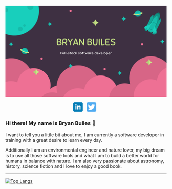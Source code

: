 ![Header](https://raw.githubusercontent.com/bryanbuiles/bryanbuiles/main/bryan.png)
<p align='center'>
<a href="https://www.linkedin.com/in/brayam-steven-builes-echavarria/"><img height="30" src="https://github.com/bryanbuiles/bryanbuiles/blob/main/linkedin.png?raw=true"></a>&nbsp;&nbsp;
<a href="https://twitter.com/bryan_builes"><img height="30" src="https://github.com/bryanbuiles/bryanbuiles/blob/main/twitter.png?raw=true"></a>&nbsp;&nbsp;
</p>

### Hi there! My name is Bryan Builes 👋

I want to tell you a little bit about me, I am currently a software developer in training with a great desire to learn every day.

Additionally I am an environmental engineer and nature lover, my big dream is to use all those software tools and what I am to build a better world for humans in balance with nature. I am also very passionate about astronomy, history, science fiction and I love to enjoy a good book. 

---

[![Top Langs](https://github-readme-stats.vercel.app/api/top-langs/?username=bryanbuiles)](https://github.com/anuraghazra/github-readme-stats)

